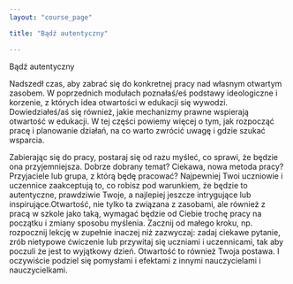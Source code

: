 ```yaml
---
layout: "course_page"

title: "Bądź autentyczny"

---
```


<div class="text-center screen-title">
Bądź autentyczny
</div>

<div class="screen-content">
  <p>
  Nadszedł czas, aby zabrać się do konkretnej pracy nad własnym otwartym zasobem. W poprzednich modułach poznałaś/eś podstawy ideologiczne i korzenie, z których idea otwartości w edukacji się wywodzi. Dowiedziałeś/aś się również, jakie mechanizmy prawne wspierają otwartość w edukacji. W tej części powiemy więcej o tym, jak rozpocząć pracę i planowanie działań, na co warto zwrócić uwagę i gdzie szukać wsparcia.
  </p>
  
  <p>
  Zabierając się do pracy, postaraj się od razu myśleć, co sprawi, że będzie ona przyjemniejsza. Dobrze dobrany temat? Ciekawa, nowa metoda pracy? Przyjaciele lub grupa, z którą będę pracować? Najpewniej Twoi uczniowie i uczennice zaakceptują to, co robisz pod warunkiem, że będzie to autentyczne, prawdziwie Twoje, a najlepiej jeszcze intrygujące lub inspirujące.Otwartość, nie tylko ta związana z zasobami, ale również z pracą w szkole jako taką, wymagać będzie od Ciebie trochę pracy na początku i zmiany sposobu myślenia.  Zacznij od małego kroku, np. rozpocznij lekcję w zupełnie inaczej niż zazwyczaj: zadaj ciekawe pytanie, zrób nietypowe ćwiczenie lub przywitaj się uczniami i uczennicami, tak aby poczuli że jest to wyjątkowy dzień. Otwartość to również Twoja postawa. I oczywiście podziel się pomysłami i efektami z innymi nauczycielami i nauczycielkami. 
  </p>
  
  <p>
  
  </p>

</div> 
